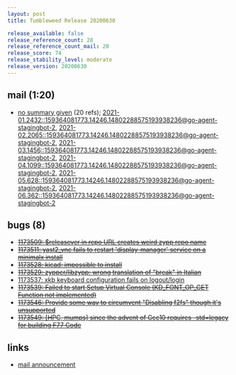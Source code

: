 ```yaml
---
layout: post
title: Tumbleweed Release 20200630

release_available: false
release_reference_count: 28
release_reference_count_mail: 20
release_score: 74
release_stability_level: moderate
release_version: 20200630
---
```


## mail (1:20)

- [no summary given](https://lists.opensuse.org/opensuse-factory/2020-07/msg00011.html) (20 refs); [2021-01.2432::<159364081773.14246.14802288575193938236@go-agent-stagingbot-2>](https://lists.opensuse.org/archives/list/factory@lists.opensuse.org/thread/BNDKREC6PBST2FO3GTB6N6T3L3IOOZWM), [2021-02.2065::<159364081773.14246.14802288575193938236@go-agent-stagingbot-2>](https://lists.opensuse.org/archives/list/factory@lists.opensuse.org/thread/BNDKREC6PBST2FO3GTB6N6T3L3IOOZWM), [2021-03.1456::<159364081773.14246.14802288575193938236@go-agent-stagingbot-2>](https://lists.opensuse.org/archives/list/factory@lists.opensuse.org/thread/BNDKREC6PBST2FO3GTB6N6T3L3IOOZWM), [2021-04.1099::<159364081773.14246.14802288575193938236@go-agent-stagingbot-2>](https://lists.opensuse.org/archives/list/factory@lists.opensuse.org/thread/BNDKREC6PBST2FO3GTB6N6T3L3IOOZWM), [2021-05.628::<159364081773.14246.14802288575193938236@go-agent-stagingbot-2>](https://lists.opensuse.org/archives/list/factory@lists.opensuse.org/thread/BNDKREC6PBST2FO3GTB6N6T3L3IOOZWM), [2021-06.362::<159364081773.14246.14802288575193938236@go-agent-stagingbot-2>](https://lists.opensuse.org/archives/list/factory@lists.opensuse.org/thread/BNDKREC6PBST2FO3GTB6N6T3L3IOOZWM)

## bugs (8)

<!--more-->

- ~~[1173509: $releasever in repo URL creates weird zypp repo name](https://bugzilla.opensuse.org/show_bug.cgi?id=1173509)~~
- ~~[1173511: yast2_vnc fails to restart 'display-manager' service on a minimalx install](https://bugzilla.opensuse.org/show_bug.cgi?id=1173511)~~
- ~~[1173528: kicad: impossible to install](https://bugzilla.opensuse.org/show_bug.cgi?id=1173528)~~
- ~~[1173529: zypper/libzypp: wrong translation of "break" in Italian](https://bugzilla.opensuse.org/show_bug.cgi?id=1173529)~~
- [1173537: xkb keyboard configuration fails on logout/login](https://bugzilla.opensuse.org/show_bug.cgi?id=1173537)
- ~~[1173539: Failed to start Setup Virtual Console (KD_FONT_OP_GET Function not implemented)](https://bugzilla.opensuse.org/show_bug.cgi?id=1173539)~~
- ~~[1173546: Provide some way to circumvent "Disabling f2fs" though it's unsupported](https://bugzilla.opensuse.org/show_bug.cgi?id=1173546)~~
- ~~[1173549: \[HPC, mumps\] since the advent of Gcc10 requires -std=legacy for building F77 Code](https://bugzilla.opensuse.org/show_bug.cgi?id=1173549)~~



## links

- [mail announcement](https://lists.opensuse.org/archives/list/factory@lists.opensuse.org/thread/BNDKREC6PBST2FO3GTB6N6T3L3IOOZWM)
